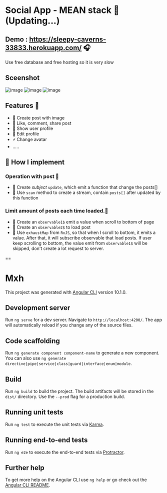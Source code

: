 # Social App - MEAN stack 👋 (Updating...)

## Demo : https://sleepy-caverns-33833.herokuapp.com/ 🎧

Use free database and free hosting so it is very slow

## Sceenshot
![image](https://user-images.githubusercontent.com/53696994/97551784-facf9980-1a05-11eb-88a4-9d8b66234688.png)
![image](https://user-images.githubusercontent.com/53696994/97552745-39198880-1a07-11eb-8d53-e69695dc7dbe.png)
![image](https://user-images.githubusercontent.com/53696994/97552887-5ea69200-1a07-11eb-8164-45ca6e2b8ab9.png)


## Features 🔭

- 🔭 Create post with image
- 🌱 Like, comment, share post
- 👯 Show user profile
- 🥅 Edit profile
- ⚡ Change avatar
- .....

## 🔭 How I implement

### Operation with post 📕

- 🌱 Create _subject_ `update`, which emit a function that change the posts[]
- 🌱 Use `scan` method to create a stream, contain `posts[]` after updated by this function

### Limit amount of posts each time loaded.📕

- 🌱 Create an `observable1$` emit a value when scroll to bottom of page
- 🌱 Create an `observable2$` to load post
- 🌱 Use `exhaustMap` from `RxJS`, so that when I scroll to bottom, it emits a value. After that, it will subscribe observable that load posts. If user keep scrolling to bottom, the value emit from `observable1$` will be skipped, don't create a lot request to server.

==

# Mxh

This project was generated with [Angular CLI](https://github.com/angular/angular-cli) version 10.1.0.

## Development server

Run `ng serve` for a dev server. Navigate to `http://localhost:4200/`. The app will automatically reload if you change any of the source files.

## Code scaffolding

Run `ng generate component component-name` to generate a new component. You can also use `ng generate directive|pipe|service|class|guard|interface|enum|module`.

## Build

Run `ng build` to build the project. The build artifacts will be stored in the `dist/` directory. Use the `--prod` flag for a production build.

## Running unit tests

Run `ng test` to execute the unit tests via [Karma](https://karma-runner.github.io).

## Running end-to-end tests

Run `ng e2e` to execute the end-to-end tests via [Protractor](http://www.protractortest.org/).

## Further help

To get more help on the Angular CLI use `ng help` or go check out the [Angular CLI README](https://github.com/angular/angular-cli/blob/master/README.md).
